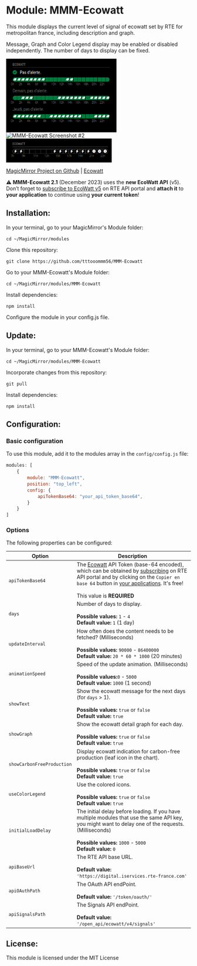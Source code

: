 # Module: MMM-Ecowatt
This module displays the current level of signal of ecowatt set by RTE for metropolitan france, including description and graph.

Message, Graph and Color Legend display may be enabled or disabled independently. The number of days to display can be fixed.

<p align="left">
<img alt="MMM-Ecowatt Screenshot #1" src="MMM-Ecowatt_screenshot1.png" align="top" height="200px">
<img alt="MMM-Ecowatt Screenshot #2" src="MMM-Ecowatt_screenshot2.png" align="top" height="120px">
<img alt="MMM-Ecowatt Screenshot #3" src="MMM-Ecowatt_screenshot3.png" align="top" height="65px">
</p>

[MagicMirror Project on Github](https://github.com/MichMich/MagicMirror) | [Ecowatt](https://www.monecowatt.fr/)

⚠️ **MMM-Ecowatt 2.1** (December 2023) uses the **new EcoWatt API** (v5). Don’t forget to [subscribe to EcoWatt v5](https://data.rte-france.com/catalog/-/api/consumption/Ecowatt/v5.0) on RTE API portal and **attach it** to **your application** to continue using **your current token**!

## Installation:

In your terminal, go to your MagicMirror's Module folder:
```shell
cd ~/MagicMirror/modules
```

Clone this repository:
```shell
git clone https://github.com/tttooommm56/MMM-Ecowatt
```

Go to your MMM-Ecowatt's Module folder:
```shell
cd ~/MagicMirror/modules/MMM-Ecowatt
```

Install dependencies:
```shell
npm install
```

Configure the module in your config.js file.

## Update:

In your terminal, go to your MMM-Ecowatt's Module folder:
```shell
cd ~/MagicMirror/modules/MMM-Ecowatt
```

Incorporate changes from this repository:
```shell
git pull
```

Install dependencies:
```shell
npm install
```

## Configuration:

### Basic configuration

To use this module, add it to the modules array in the `config/config.js` file:
```javascript
modules: [
	{
		module: "MMM-Ecowatt",
		position: "top_left",
		config: {
			apiTokenBase64: "your_api_token_base64",
		}
	}
]
```

### Options

The following properties can be configured:


| Option                       | Description
| ---------------------------- | -----------
| `apiTokenBase64`             | The [Ecowatt](https://data.rte-france.com/catalog/-/api/consumption/Ecowatt/v5.0) API Token (base-64 encoded), which can be obtained by [subscribing](https://data.rte-france.com/catalog/-/api/consumption/Ecowatt/v5.0) on RTE API portal and by clicking on the `Copier en base 64` button in [your applications](https://data.rte-france.com/group/guest/apps). It's free! <br><br> This value is **REQUIRED**
| `days`                       | Number of days to display. <br><br> **Possible values:** `1` - `4` <br> **Default value:** `1` (1 day)
| `updateInterval`             | How often does the content needs to be fetched? (Milliseconds)  <br><br> **Possible values:** `90000` - `86400000` <br> **Default value:** `20 * 60 * 1000` (20 minutes)
| `animationSpeed`             | Speed of the update animation. (Milliseconds) <br><br> **Possible values:**`0` - `5000` <br> **Default value:** `1000` (1 second)
| `showText`                   | Show the ecowatt message for the next days (for `days` > 1). <br><br> **Possible values:** `true` or `false` <br> **Default value:** `true`
| `showGraph`                  | Show the ecowatt detail graph for each day. <br><br> **Possible values:** `true` or `false` <br> **Default value:** `true`
| `showCarbonFreeProduction`   | Display ecowatt indication for carbon-free production (leaf icon in the chart). <br><br> **Possible values:** `true` or `false` <br> **Default value:** `true`
| `useColorLegend`             | Use the colored icons. <br><br> **Possible values:** `true` or `false` <br> **Default value:** `true`
| `initialLoadDelay`           | The initial delay before loading. If you have multiple modules that use the same API key, you might want to delay one of the requests. (Milliseconds) <br><br> **Possible values:** `1000` - `5000` <br> **Default value:**  `0`
| `apiBaseUrl`                 | The RTE API base URL. <br><br> **Default value:**  `'https://digital.iservices.rte-france.com'`
| `apiOAuthPath`               | The OAuth API endPoint. <br><br> **Default value:**  `'/token/oauth/'`
| `apiSignalsPath`             | The Signals API endPoint. <br><br> **Default value:**  `'/open_api/ecowatt/v4/signals'`

## License:

This module is licensed under the MIT License
